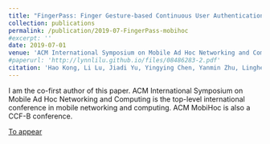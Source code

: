 ```yaml
---
title: "FingerPass: Finger Gesture-based Continuous User Authentication for Smart Homes Using Commodity WiFi"
collection: publications
permalink: /publication/2019-07-FingerPass-mobihoc
#excerpt: ''
date: 2019-07-01
venue: 'ACM International Symposium on Mobile Ad Hoc Networking and Computing (ACM MobiHoc 2019)'
#paperurl: 'http://lynnlilu.github.io/files/08486283-2.pdf'
citation: 'Hao Kong, Li Lu, Jiadi Yu, Yingying Chen, Yanmin Zhu, Linghe Kong, Minglu Li. (2019). &quot;FingerPass: Finger Gesture-based Continuous User Authentication for Smart Homes Using Commodity WiFi.&quot; <i>ACM MobiHoc 2019</i>. Catania, Italy.'
---
```


I am the co-first author of this paper. ACM International Symposium on Mobile Ad Hoc Networking and Computing is the top-level international conference in mobile networking and computing. ACM MobiHoc is also a CCF-B conference.

[To appear](http://lynnlilu.github.io/files/no.pdf)

